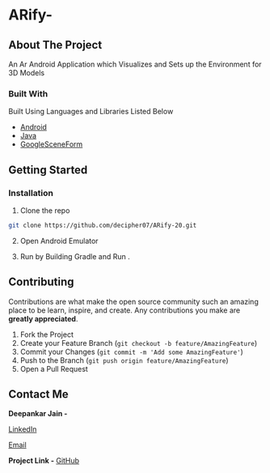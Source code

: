 
# ARify-
## About The Project

An Ar Android Application which Visualizes and Sets up the Environment for 3D Models


### Built With
Built Using Languages and Libraries Listed Below 
* [Android](https://developer.android.com/reference/android/content/Context)
* [Java](https://docs.oracle.com/en/java/)
* [GoogleSceneForm](https://developers.google.com/sceneform/develop)




<!-- GETTING STARTED -->
## Getting Started

### Installation

1. Clone the repo
```sh
git clone https://github.com/decipher07/ARify-20.git
```
2. Open Android Emulator 

3. Run by Building Gradle and Run . 

<!-- CONTRIBUTING -->
## Contributing

Contributions are what make the open source community such an amazing place to be learn, inspire, and create. Any contributions you make are **greatly appreciated**.

1. Fork the Project
2. Create your Feature Branch (`git checkout -b feature/AmazingFeature`)
3. Commit your Changes (`git commit -m 'Add some AmazingFeature'`)
4. Push to the Branch (`git push origin feature/AmazingFeature`)
5. Open a Pull Request


<!-- CONTACT -->
## Contact Me

**Deepankar Jain -** 

[LinkedIn](https://www.linkedin.com/in/deepankar-jain-3997551a9/)

[Email](social.deej@gmail.com)

**Project Link -** [GitHub](https://github.com/decipher07/Chicken-Swarm-Optimization.git)



